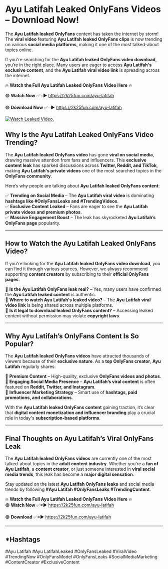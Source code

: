 # Ayu Latifah Leaked OnlyFans Videos – Download Now!

The **Ayu Latifah leaked OnlyFans** content has taken the internet by storm! The **viral video** featuring **Ayu Latifah leaked OnlyFans clips** is now trending on various **social media platforms**, making it one of the most talked-about topics online.  

If you're searching for the **Ayu Latifah leaked OnlyFans video download**, you’re in the right place. Many users are eager to access **Ayu Latifah's exclusive content**, and the **Ayu Latifah viral video link** is spreading across the internet.  

🔥 **Watch the Full Ayu Latifah Leaked OnlyFans Video Here** 🔥  

🟢 **Watch Now** ✅=► https://2k25fun.com/ayu-latifah

🟢 **Download Now** ✅=► https://2k25fun.com/ayu-latifah

[![Watch Leaked Video.](https://miro.medium.com/v2/resize:fit:828/format:webp/1*cilzJN44JGOrTw9NJCrNHA.gif "Watch Leaked Video")](https://2k25fun.com/ayu-latifah)

## **Why Is the Ayu Latifah Leaked OnlyFans Video Trending?**  

The **Ayu Latifah leaked OnlyFans video** has gone **viral on social media**, drawing massive attention from fans and influencers. This **exclusive content leak** has sparked discussions across **Twitter, Reddit, and TikTok**, making **Ayu Latifah's private videos** one of the most searched topics in the **OnlyFans community**.  

Here’s why people are talking about **Ayu Latifah leaked OnlyFans content**:  

✅ **Trending on Social Media** – The **Ayu Latifah viral video** is dominating **hashtags like #OnlyFansLeaks and #TrendingVideos**.  
✅ **Exclusive Content Leaked** – Fans are eager to see the **Ayu Latifah private videos and premium photos**.  
✅ **Massive Engagement Boost** – The leak has skyrocketed **Ayu Latifah’s OnlyFans page** popularity.  

---

## **How to Watch the Ayu Latifah Leaked OnlyFans Video?**  

If you're looking for the **Ayu Latifah leaked OnlyFans video download**, you can find it through various sources. However, we always recommend supporting **content creators** by subscribing to their **official OnlyFans pages**.  

🔹 **Is the Ayu Latifah OnlyFans leak real?** – Yes, many users have confirmed the **Ayu Latifah leaked content** is authentic.  
🔹 **Where to watch Ayu Latifah's leaked video?** – The **Ayu Latifah viral video link** is being shared across multiple platforms.  
🔹 **Is it legal to download leaked OnlyFans content?** – Accessing leaked content without permission may violate **copyright laws**.  

---

## **Why Ayu Latifah’s OnlyFans Content Is So Popular?**  

The **Ayu Latifah leaked OnlyFans videos** have attracted thousands of viewers because of their **exclusive nature**. As a **top OnlyFans creator**, **Ayu Latifah** regularly shares:  

📌 **Premium Content** – High-quality, exclusive **OnlyFans videos and photos**.  
📌 **Engaging Social Media Presence** – **Ayu Latifah’s viral content** is often featured on **Reddit, Twitter, and Instagram**.  
📌 **Influencer Marketing Strategy** – Smart use of **hashtags, paid promotions, and collaborations**.  

With the **Ayu Latifah leaked OnlyFans content** gaining traction, it’s clear that **digital content monetization and influencer branding** play a crucial role in today's **subscription-based platforms**.  

---

## **Final Thoughts on Ayu Latifah’s Viral OnlyFans Leak**  

The **Ayu Latifah leaked OnlyFans videos** are currently one of the most talked-about topics in the **adult content industry**. Whether you're a **fan of Ayu Latifah**, a **content creator**, or just someone interested in **viral social media trends**, this leak has become a **major digital sensation**.  

Stay updated on the latest **Ayu Latifah OnlyFans leaks** and social media trends by following **#Ayu Latifah #OnlyFansLeaks #TrendingContent**.  

🔥 **Watch the Full Ayu Latifah Leaked OnlyFans Video Here** 🔥  
🟢 **Watch Now** ✅=► https://2k25fun.com/ayu-latifah

🟢 **Download** ✅=► https://2k25fun.com/ayu-latifah

---

## *Hashtags
#Ayu Latifah #Ayu LatifahLeaked #OnlyFansLeaked #ViralVideo #TrendingNow #OnlyFansModel #OnlyFansLeaks #SocialMediaMarketing #ContentCreator #ExclusiveContent  